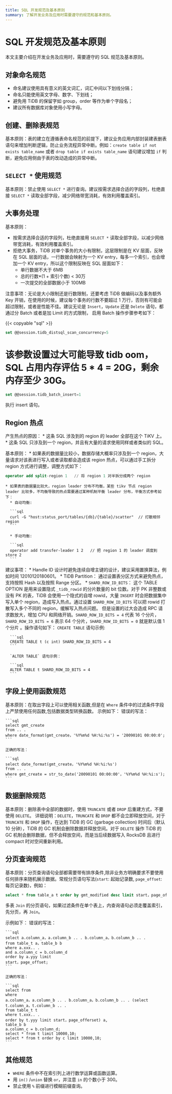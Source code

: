 ```yaml
---
title: SQL 开发规范及基本原则
summary: 了解开发业务及应用时需要遵守的规范和基本原则。
---
```


# SQL 开发规范及基本原则

本文主要介绍在开发业务及应用时，需要遵守的 SQL 规范及基本原则。

## 对象命名规范

* 命名建议使用具有意义的英文词汇，词汇中间以下划线分隔；
* 命名只能使用英文字母、数字、下划线；
* 避免用 TiDB 的保留字如 group，order 等作为单个字段名；
* 建议所有数据库对象使用小写字母。

## 创建、删除表规范

基本原则：表的建立在遵循表命名规范的前提下，建议业务应用内部封装建表删表语句来增加判断逻辑，防止业务流程异常中断。例如：`create table if not exists table_name` 或者 `drop table if exists table_name` 语句建议增加 `if` 判断，避免应用侧由于表的改动造成的异常中断。

## `SELECT *` 使用规范

基本原则：禁止使用 `SELECT *` 进行查询。建议按需求选择合适的字段列，杜绝直接 `SELECT *` 读取全部字段，减少网络带宽消耗，有效利用覆盖索引。	

## 大事务处理

基本原则：

* 按需求选择合适的字段列，杜绝直接用 `SELECT *` 读取全部字段，以减少网络带宽消耗，有效利用覆盖索引。
* 拒绝大事务，TiDB 对单个事务的大小有限制，这层限制是在 KV 层面，反映在 SQL 层面的话，一行数据会映射为一个 KV entry，每多一个索引，也会增加一个 KV entry，所以这个限制反映在 SQL 层面如下：
    * 单行数据不大于 6MB
    * 总的行数*(1 + 索引个数) < 30万
    * 一次提交的全部数据小于 100MB

注意事项：无论是大小限制还是行数限制，还要考虑 TiDB 做编码以及事务额外 Key 开销，在使用的时候，建议每个事务的行数不要超过 1 万行，否则有可能会超过限制，或者是性能不佳。建议无论是 `Insert`，`Update` 还是 `Delete` 语句，都通过分 Batch 或者是加 Limit 的方式限制， 启用 Batch 操作步骤参考如下：

{{< copyable "sql" >}}

```sql
set @@session.tidb_distsql_scan_concurrency=5
```

# 该参数设置过大可能导致 tidb oom，SQL 占用内存评估 5 * 4 = 20G，剩余内存至少 30G。

```sql
set @@session.tidb_batch_insert=1
```

执行 insert 语句。

## Region 热点

产生热点的原因：
    * 这条 SQL 涉及到的 region 的 leader 全部在这个 TiKV 上。
    * 这条 SQL 只涉及到一个 region，并且有大量的请求使用同样或者类似的 SQL。

基本原则：
    * 如果表的数据量比较小，数据存储大概率只涉及到一个 region，大量请求对该表进行写入或者读取都会造成该 region 热点，可以通过手工拆分 region 方式进行调整，调整方式如下：

```sql
operator add split-region 1   // 将 region 1 对半拆分成两个 region
```

    * 如果表的数据量比较大，region leader 分布不均衡，某些 tikv 节点 region leader 比较多，不均衡导致的热点需要通过某种机制平衡 leader 分布，平衡方式参考如下：
      * 自动均衡: 
      
      ```sql
      curl -G "host:status_port/tables/{db}/{table}/scatter"  // 打散相邻 region
      ```
      
      * 手动均衡: 
      
      ```sql
      operator add transfer-leader 1 2   // 把 region 1 的 leader 调度到 store 2
      ```

建议事项：
    * Handle ID 设计时避免连续自增主键的设计，建议采用置换算法，例如时间 12010120180601。
    * TiDB Partition：  通过设置表分区方式来避免热点，支持按照 Hash 以及按照 Range 分区。
    * `SHARD_ROW_ID_BITS`： 这个 TABLE OPTION 是用来设置隐式 `_tidb_rowid` 的分片数量的 bit 位数。对于 PK 非整数或没有 PK 的表，TiDB 会使用一个隐式的自增 rowid，大量 `INSERT` 时会把数据集中写入单个 region，造成写入热点。通过设置 `SHARD_ROW_ID_BITS` 可以把 rowid 打散写入多个不同的 region，缓解写入热点问题。 但是设置的过大会造成 RPC 请求数放大，增加 CPU 和网络开销。`SHARD_ROW_ID_BITS = 4` 代表 16 个分片， `SHARD_ROW_ID_BITS = 6` 表示 64 个分片，`SHARD_ROW_ID_BITS = 0` 就是默认值 1 个分片 。操作语句如下：
      `CREATE TABLE` 语句示例: 
      
      ```sql
      CREATE TABLE t (c int) SHARD_ROW_ID_BITS = 4
      ```
      
      `ALTER TABLE` 语句示例：
      
      ```sql
      ALTER TABLE t SHARD_ROW_ID_BITS = 4
      ```

## 字段上使用函数规范

基本原则：在取出字段上可以使用相关函数,但是在 `Where` 条件中的过滤条件字段上严禁使用任何函数,包括数据类型转换函数。
示例如下：
    错误的写法：
    
    ```sql
    select gmt_create
    from .. .
    where date_format(gmt_create，'%Y­%m­%d %H:%i:%s') = '2009­01­01 00:00:0';
    ```
    
    正确的写法：
    
    ```sql
    select date_format(gmt_create，'%Y­%m­%d %H:%i:%s')
    from .. .
    where gmt_create = str_to_date('2009­01­01 00:00:00'，'%Y­%m­%d %H:%i:s');
    ```

## 数据删除规范

基本原则：删除表中全部的数据时，使用 `TRUNCATE` 或者 `DROP` 后重建方式，不要使用 `DELETE`。
详细说明：`DELETE`，`TRUNCATE` 和 `DROP` 都不会立即释放空间，对于 `TRUNCATE` 和 `DROP` 操作，在达到 TiDB 的 GC (garbage collection) 时间后（默认 10 分钟），TiDB 的 GC 机制会删除数据并释放空间。对于 `DELETE` 操作 TiDB 的 GC 机制会删除数据，但不会释放空间，而是当后续数据写入 RocksDB 且进行 compact 时对空间重新利用。

## 分页查询规范				

基本原则：分页查询语句全部都需要带有排序条件,除非业务方明确要求不要使用任何排序来随机展示数据。常规分页语句写法(`start`: 起始记录数, `page_offset`: 每页记录数)，例如：

```sql
select * from table_a t order by gmt_modified desc limit start，page_offset; 
```

多表 `Join` 的分页语句，如果过滤条件在单个表上，内查询语句必须走覆盖索引，先分页，再 `Join`。

示例如下：
    错误的写法：
    
    ```sql
    select a.column_a，a.column_b .. . b.column_a，b.column_b .. .
    from table_t a，table_b b
    where a.xxx.. .
    and a.column_c = b.column_d
    order by a.yyy limit
    start，page_offset;
    ```
    
    正确的写法：
    
    ```sql
    select from
    where
    a.column_a，a.column_b .. . b.column_a，b.column_b .. . (select t.column_a，t.column_b .. .
    from table_t t
    where t.xxx.. .
    order by t.yyy limit start，page_offerset) a,				
    table_b b
    a.column_c = b.column_d;
    select * from t limit 10000,10;
    select * from t order by c limit 10000,10;
    ```

## 其他规范					
* `WHERE` 条件中不在索引列上进行数学运算或函数运算。
* 用 `in()` /`union` 替换 `or`，并注意 `in` 的个数小于 300。
* 禁止使用 `%` 前缀进行模糊前缀查询。
